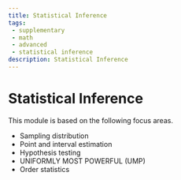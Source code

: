 ```yaml
---
title: Statistical Inference
tags: 
 - supplementary
 - math
 - advanced
 - statistical inference
description: Statistical Inference
---
```


# Statistical Inference

This module is based on the following focus areas.
- Sampling distribution
- Point and interval estimation
- Hypothesis testing
- UNIFORMLY MOST POWERFUL (UMP)
- Order statistics
